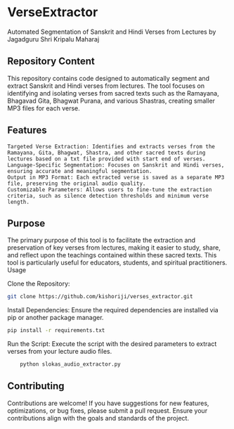 # VerseExtractor
Automated Segmentation of Sanskrit and Hindi Verses from Lectures by Jagadguru Shri Kripalu Maharaj

## Repository Content

This repository contains code designed to automatically segment and extract Sanskrit and Hindi verses from lectures. The tool focuses on identifying and isolating verses from sacred texts such as the Ramayana, Bhagavad Gita, Bhagwat Purana, and various Shastras, creating smaller MP3 files for each verse.

## Features

    Targeted Verse Extraction: Identifies and extracts verses from the Ramayana, Gita, Bhagwat, Shastra, and other sacred texts during lectures based on a txt file provided with start end of verses.
    Language-Specific Segmentation: Focuses on Sanskrit and Hindi verses, ensuring accurate and meaningful segmentation.
    Output in MP3 Format: Each extracted verse is saved as a separate MP3 file, preserving the original audio quality.
    Customizable Parameters: Allows users to fine-tune the extraction criteria, such as silence detection thresholds and minimum verse length.

## Purpose

The primary purpose of this tool is to facilitate the extraction and preservation of key verses from lectures, making it easier to study, share, and reflect upon the teachings contained within these sacred texts. This tool is particularly useful for educators, students, and spiritual practitioners.
Usage

Clone the Repository:
```bash
git clone https://github.com/kishoriji/verses_extractor.git
```
Install Dependencies: Ensure the required dependencies are installed via pip or another package manager.

```bash
pip install -r requirements.txt
```
Run the Script: Execute the script with the desired parameters to extract verses from your lecture audio files.

```bash
    python slokas_audio_extractor.py
```

## Contributing

Contributions are welcome! If you have suggestions for new features, optimizations, or bug fixes, please submit a pull request. Ensure your contributions align with the goals and standards of the project.
